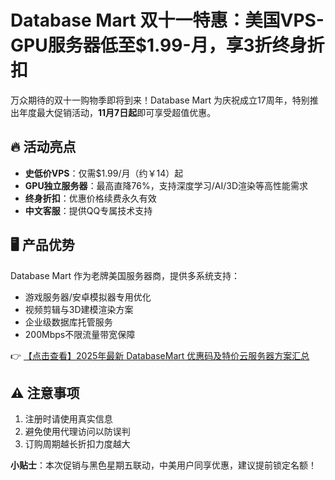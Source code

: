 # Database Mart 双十一特惠：美国VPS-GPU服务器低至$1.99-月，享3折终身折扣

万众期待的双十一购物季即将到来！Database Mart 为庆祝成立17周年，特别推出年度最大促销活动，**11月7日起**即可享受超值优惠。

## 🔥 活动亮点
- **史低价VPS**：仅需$1.99/月（约￥14）起
- **GPU独立服务器**：最高直降76%，支持深度学习/AI/3D渲染等高性能需求
- **终身折扣**：优惠价格续费永久有效
- **中文客服**：提供QQ专属技术支持

## 🖥️ 产品优势
Database Mart 作为老牌美国服务器商，提供多系统支持：
- 游戏服务器/安卓模拟器专用优化
- 视频剪辑与3D建模渲染方案
- 企业级数据库托管服务
- 200Mbps不限流量带宽保障

👉 [【点击查看】2025年最新 DatabaseMart 优惠码及特价云服务器方案汇总](https://bit.ly/DatabaseMart)

## ⚠️ 注意事项
1. 注册时请使用真实信息
2. 避免使用代理访问以防误判
3. 订购周期越长折扣力度越大

**小贴士**：本次促销与黑色星期五联动，中美用户同享优惠，建议提前锁定名额！